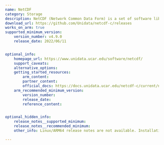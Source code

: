 ```yaml
---
name: NetCDF
category: Storage
description: NetCDF (Network Common Data Form) is a set of software libraries and self-describing, machine-independent data formats that support the creation, access, and sharing of array-oriented scientific data.
download_url: https://github.com/Unidata/netcdf-c/releases
works_on_arm: true
supported_minimum_version:
    version_number: v4.9.0
    release_date: 2022/06/11


optional_info:
    homepage_url: https://www.unidata.ucar.edu/software/netcdf/
    support_caveats:
    alternative_options:
    getting_started_resources:
        arm_content:
        partner_content:
        official_docs: https://docs.unidata.ucar.edu/netcdf-c/current/netCDF-CMake.html
    arm_recommended_minimum_version:
        version_number:
        release_date:
        reference_content:


optional_hidden_info:
    release_notes__supported_minimum:
    release_notes__recommended_minimum:
    other_info: Linux/ARM64 release notes are not available. Installation and testing are done via the [tar archive](https://github.com/Unidata/netcdf-c/releases/tag/v4.9.0).

---
```


